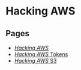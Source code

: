 # Hacking AWS

## Pages
* [*Hacking* *AWS*](../memory/4c909767-eda1-43e7-b3d5-c59d63893e4a.md)
* [*Hacking* *AWS* Tokens](../memory/c3ae24d2-45c2-48b6-9e30-c4fb2e9320b0.md)
* [*Hacking* *AWS* S3](../memory/4fbd28f2-4d0d-4e79-a5d2-69af3df8a6da.md)
